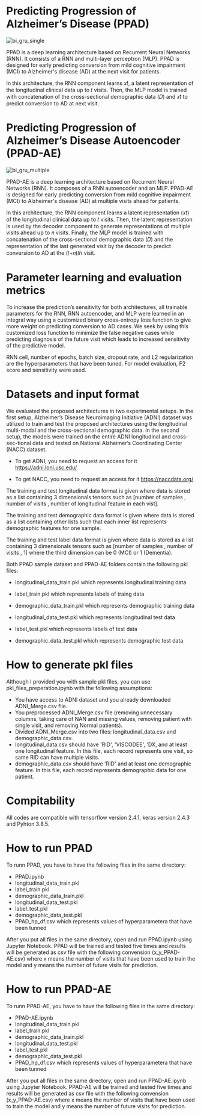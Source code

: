 # Predicting Progression of Alzheimer’s Disease (PPAD)

![bi_gru_single](https://user-images.githubusercontent.com/77756538/214337034-759080e6-b94e-4add-9b33-6b19dcace437.svg)

PPAD is a deep learning architecture based on Recurrent Neural Networks (RNN). It consists of a RNN and multi-layer perceptron (MLP). PPAD is designed for early predicting conversion from mild cognitive impairment (MCI) to Alzheimer's disease (AD) at the next visit for patients.
  
In this architecture, the RNN component learns 𝑥𝑡̂, a latent representation of the longitudinal clinical data up to 𝑡 visits. Then, the MLP model is trained with concatenation of the cross-sectional demographic data (𝐷) and 𝑥𝑡̂ to predict conversion to AD at next visit.

# Predicting Progression of Alzheimer’s Disease Autoencoder (PPAD-AE)

![bi_gru_multiple](https://user-images.githubusercontent.com/77756538/214342401-ac014f9a-9a10-46d5-b7e1-face52854f22.svg)

PPAD-AE is a deep learning architecture based on Recurrent Neural Networks (RNN). It composes of a RNN autoencoder and an MLP. PPAD-AE is designed for early predicting conversion from mild cognitive impairment (MCI) to Alzheimer's disease (AD) at multiple visits ahead for patients. 

In this architecture, the RNN component learns a latent representation (𝑥𝑡̂) of the longitudinal clinical data up to 𝑡 visits. Then, the latent representation is used by the decoder component to generate representations of multiple visits ahead up to 𝑛 visits. Finally, the MLP model is trained with concatenation of the cross-sectional demographic data (𝐷) and the representation of the last generated visit by the decoder to predict conversion to AD at the (𝑡+𝑛)𝑡ℎ visit.

# Parameter learning and evaluation metrics

To increase the prediction’s sensitivity for both architectures, all trainable parameters for the RNN, RNN autoencoder, and MLP were learned in an integral way using a customized binary cross-entropy loss function to give more weight on predicting conversion to AD cases. We seek by using this customized loss function to minimize the false negative cases while predicting diagnosis of the future visit which leads to increased sensitivity of the predictive model.
  
RNN cell, number of epochs, batch size, dropout rate, and L2 regularization are the hyperparameters that have been tuned. For model evaluation, F2 score and sensitivity were used.

# Datasets and input format

We evaluated the proposed architectures in two experimental setups. In the first setup, Alzheimer’s Disease Neuroimaging Initiative (ADNI) dataset was utilized to train and test the proposed architectures using the longitudinal multi-modal and the cross-sectional demographic data. In the second setup, the models were trained on the entire ADNI longitudinal and cross-sec-tional data and tested on National Alzheimer’s Coordinating Center (NACC) dataset.
  
 - To get ADNI, you need to request an access for it https://adni.loni.usc.edu/
  
 - To get NACC, you need to request an access for it https://naccdata.org/
  
The training and test longitudinal data format is given where data is stored as a list containing 3 dimensionals tensors such as [number of samples , number of visits , number of longitudinal feature in each vist].
  
The training and test demographic data format is given where data is stored as a list containing other lists such that each inner list represents demographic features for one sample.
    
The training and test label data format is given where data is stored as a list containing 3 dimensionals tensors such as [number of samples , number of visits , 1] where the third dimension can be 0 (MCI) or 1 (Dementia).

Both PPAD sample dataset and PPAD-AE folders contain the following pkl files:

 - longitudinal_data_train.pkl which represents longitudinal training data

 - label_train.pkl which represents labels of traing data 

 - demographic_data_train.pkl which represents demographic training data

 - longitudinal_data_test.pkl which represents longitudinal test data

 - label_test.pkl which represents labels of test data

 - demographic_data_test.pkl which represents demographic test data
  
 # How to generate pkl files
 
 Although I provided you with sample pkl files, you can use pkl_files_preperation.ipynb with the following assumptions:
  - You have access to ADNI dataset and you already downloaded ADNI_Merge.csv file.
  - You preprocessed ADNI_Merge.csv file (removing unnecessary columns, taking care of NAN and missing values, removing patient with single visit, and removing Normal patients).
  - Divided ADNI_Merge.csv into two files: longitudinal_data.csv and demographic_data.csv.
  - longitudinal_data.csv should have 'RID', 'VISCODEE', 'DX, and at least one longitudinal feature. In this file, each record represents one visit, so same RID can have multiple visits.
  - demographic_data.csv should have 'RID' and at least one demographic feature. In this file, each record represents demographic data for one patient.
 # Compitability
 
 All codes are compatible with tensorflow version 2.4.1, keras version 2.4.3 and Pyhton 3.8.5.
 
 # How to run PPAD
 
 To runn PPAD, you have to have the following files in the same directory:
 
  - PPAD.ipynb
  - longitudinal_data_train.pkl
  - label_train.pkl 
  - demographic_data_train.pkl
  - longitudinal_data_test.pkl
  - label_test.pkl
  - demographic_data_test.pkl
  - PPAD_hp_df.csv which represents values of hyperparametera that have been tunned
 
After you put all files in the same directory, open and run PPAD.ipynb using Jupyter Notebook. PPAD will be trained and tested five times and results will be generated as csv file with the following convension (x_y_PPAD-AE.csv) where x means the number of visits that have been used to train the model and y means the number of future visits for prediction.

# How to run PPAD-AE
 
 To runn PPAD-AE, you have to have the following files in the same directory:
 
  - PPAD-AE.ipynb
  - longitudinal_data_train.pkl
  - label_train.pkl 
  - demographic_data_train.pkl
  - longitudinal_data_test.pkl
  - label_test.pkl
  - demographic_data_test.pkl
  - PPAD_hp_df.csv which represents values of hyperparametera that have been tunned
 
After you put all files in the same directory, open and run PPAD-AE.ipynb using Jupyter Notebook. PPAD-AE will be trained and tested five times and results will be generated as csv file with the following convension (x_y_PPAD-AE.csv) where x means the number of visits that have been used to train the model and y means the number of future visits for prediction.

